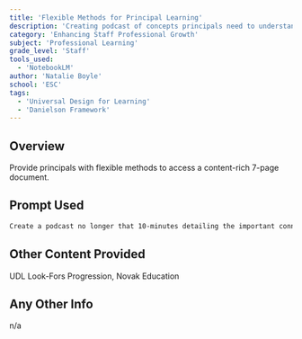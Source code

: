 ```yaml
---
title: 'Flexible Methods for Principal Learning'
description: 'Creating podcast of concepts principals need to understand to lead their staff'
category: 'Enhancing Staff Professional Growth'
subject: 'Professional Learning'
grade_level: 'Staff'
tools_used:
  - 'NotebookLM'
author: 'Natalie Boyle'
school: 'ESC'
tags:
  - 'Universal Design for Learning'
  - 'Danielson Framework'
---
```


## Overview

Provide principals with flexible methods to access a content-rich 7-page document.

## Prompt Used

```md
Create a podcast no longer that 10-minutes detailing the important connections between UDL and the Danielson Instructional Framework. Your audience is building principals and certificated teachers.
```

## Other Content Provided

UDL Look-Fors Progression, Novak Education

## Any Other Info

n/a
